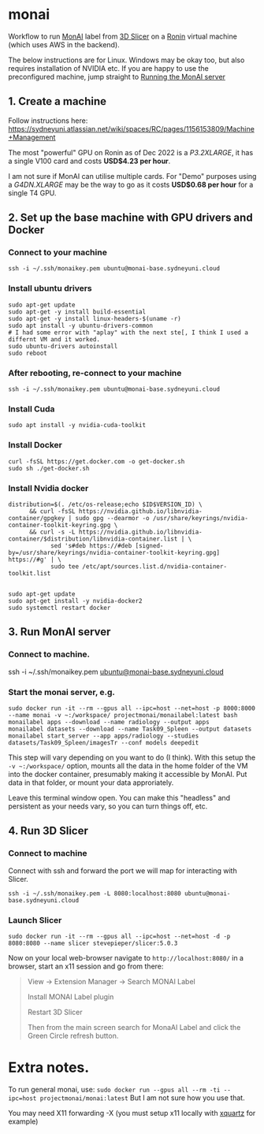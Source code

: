 # monai
Workflow to run [MonAI](https://monai.io/) label from [3D Slicer](https://www.slicer.org/) on a [Ronin](https://ronin.sydneyuni.cloud/) virtual machine (which uses AWS in the backend).

The below instructions are for Linux. Windows may be okay too, but also requires installation of NVIDIA etc. If you are happy to use the preconfigured machine, jump straight to [Running the MonAI server](#3-run-monai-server)

## 1. Create a machine

Follow instructions here: https://sydneyuni.atlassian.net/wiki/spaces/RC/pages/1156153809/Machine+Management

The most "powerful" GPU on Ronin as of Dec 2022 is a *P3.2XLARGE*, it has a single V100 card and costs **USD$4.23 per hour**. 

I am not sure if MonAI can utilise multiple cards. For "Demo" purposes using a *G4DN.XLARGE* may be the way to go as it costs **USD$0.68 per hour** for a single T4 GPU.


## 2. Set up the base machine with GPU drivers and Docker

### Connect to your machine
```
ssh -i ~/.ssh/monaikey.pem ubuntu@monai-base.sydneyuni.cloud
```

### Install ubuntu drivers
```
sudo apt-get update
sudo apt-get -y install build-essential
sudo apt-get -y install linux-headers-$(uname -r)
sudo apt install -y ubuntu-drivers-common
# I had some error with "aplay" with the next ste[, I think I used a differnt VM and it worked.
sudo ubuntu-drivers autoinstall
sudo reboot
```

### After rebooting, re-connect to your machine
```
ssh -i ~/.ssh/monaikey.pem ubuntu@monai-base.sydneyuni.cloud
```

### Install Cuda
```
sudo apt install -y nvidia-cuda-toolkit
```

### Install Docker
```
curl -fsSL https://get.docker.com -o get-docker.sh
sudo sh ./get-docker.sh
```

### Install Nvidia docker
```
distribution=$(. /etc/os-release;echo $ID$VERSION_ID) \
      && curl -fsSL https://nvidia.github.io/libnvidia-container/gpgkey | sudo gpg --dearmor -o /usr/share/keyrings/nvidia-container-toolkit-keyring.gpg \
      && curl -s -L https://nvidia.github.io/libnvidia-container/$distribution/libnvidia-container.list | \
            sed 's#deb https://#deb [signed-by=/usr/share/keyrings/nvidia-container-toolkit-keyring.gpg] https://#g' | \
            sudo tee /etc/apt/sources.list.d/nvidia-container-toolkit.list


sudo apt-get update
sudo apt-get install -y nvidia-docker2
sudo systemctl restart docker
```

## 3. Run MonAI server

### Connect to machine. 
ssh -i ~/.ssh/monaikey.pem ubuntu@monai-base.sydneyuni.cloud


### Start the monai server, e.g. 
```
sudo docker run -it --rm --gpus all --ipc=host --net=host -p 8000:8000 --name monai -v ~:/workspace/ projectmonai/monailabel:latest bash
monailabel apps --download --name radiology --output apps
monailabel datasets --download --name Task09_Spleen --output datasets
monailabel start_server --app apps/radiology --studies datasets/Task09_Spleen/imagesTr --conf models deepedit
```
This step will vary depending on you want to do (I think). With this setup the `-v ~:/workspace/` option, mounts all the data in the home folder of the VM into the docker container, presumably making it accessible by MonAI. Put data in that folder, or mount your data approriately.

Leave this terminal window open. You can make this "headless" and persistent as your needs vary, so you can turn things off, etc.

## 4. Run 3D Slicer

### Connect to machine
Connect with ssh and forward the port we will map for interacting with Slicer.
```
ssh -i ~/.ssh/monaikey.pem -L 8080:localhost:8080 ubuntu@monai-base.sydneyuni.cloud 
```

### Launch Slicer
```
sudo docker run -it --rm --gpus all --ipc=host --net=host -d -p 8080:8080 --name slicer stevepieper/slicer:5.0.3
```

Now on your local web-browser navigate to `http://localhost:8080/` in a browser, start an x11 session and go from there:
> View → Extension Manager → Search MONAI Label
> 
> Install MONAI Label plugin
> 
> Restart 3D Slicer
> 
> Then from the main screen search for MonaAI Label and click the Green Circle refresh button.


# Extra notes.
To run general monai, use:
```sudo docker run --gpus all --rm -ti --ipc=host projectmonai/monai:latest``` But I am not sure how you use that.

You may need X11 forwarding -X (you must setup x11 locally with [xquartz](https://www.xquartz.org/) for example)
